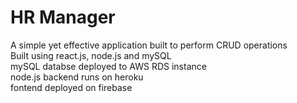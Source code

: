 # HR Manager  

A simple yet effective application built to perform CRUD operations  
Built using react.js, node.js and mySQL  
 mySQL databse deployed to AWS RDS instance  
 node.js backend runs on heroku  
 fontend deployed on firebase  
  
